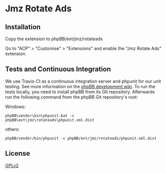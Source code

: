 # Jmz Rotate Ads

## Installation

Copy the extension to phpBB/ext/jmz/rotateads

Go to "ACP" > "Customise" > "Extensions" and enable the "Jmz Rotate Ads" extension.

## Tests and Continuous Integration

We use Travis-CI as a continuous integration server and phpunit for our unit testing. See more information on the [phpBB development wiki](https://wiki.phpbb.com/Unit_Tests).
To run the tests locally, you need to install phpBB from its Git repository. Afterwards run the following command from the phpBB Git repository's root:

Windows:

    phpBB\vendor\bin\phpunit.bat -c phpBB\ext\jmz\rotateads\phpunit.xml.dist

others:

    phpBB/vendor/bin/phpunit -c phpBB/ext/jmz/rotateads/phpunit.xml.dist

## License

[GPLv2](license.txt)
